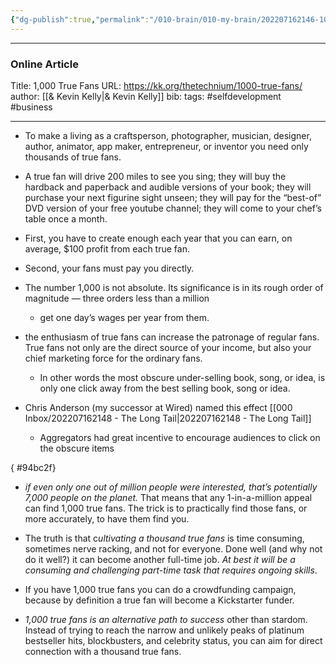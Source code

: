```yaml
---
{"dg-publish":true,"permalink":"/010-brain/010-my-brain/202207162146-1000-true-fans/","created":"2022-07-16T21:46:19.000-04:00","updated":"2025-03-09T22:37:07.024-04:00"}
---
```


---

### Online Article
Title: 1,000 True Fans
URL: https://kk.org/thetechnium/1000-true-fans/
author: [[& Kevin Kelly\|& Kevin Kelly]]
bib:
tags: #selfdevelopment #business 

---

- To make a living as a craftsperson, photographer, musician, designer, author, animator, app maker, entrepreneur, or inventor you need only thousands of true fans.

- A true fan will drive 200 miles to see you sing; they will buy the hardback and paperback and audible versions of your book; they will purchase your next figurine sight unseen; they will pay for the “best-of” DVD version of your free youtube channel; they will come to your chef’s table once a month.

- First, you have to create enough each year that you can earn, on average, $100 profit from each true fan.
- Second, your fans must pay you directly.

- The number 1,000 is not absolute. Its significance is in its rough order of magnitude — three orders less than a million
	- get one day’s wages per year from them.

- the enthusiasm of true fans can increase the patronage of regular fans. True fans not only are the direct source of your income, but also your chief marketing force for the ordinary fans.
	- In other words the most obscure under-selling book, song, or idea, is only one click away from the best selling book, song or idea.

- Chris Anderson (my successor at Wired) named this effect [[000 Inbox/202207162148 - The Long Tail\|202207162148 - The Long Tail]] 
	- Aggregators had great incentive to encourage audiences to click on the obscure items

{ #94bc2f}

- *if even only one out of million people were interested, that’s potentially 7,000 people on the planet.* That means that any 1-in-a-million appeal can find 1,000 true fans. The trick is to practically find those fans, or more accurately, to have them find you.

- The truth is that c*ultivating a thousand true fans* is time consuming, sometimes nerve racking, and not for everyone. Done well (and why not do it well?) it can become another full-time job. *At best it will be a consuming and challenging part-time task that requires ongoing skills*.

- If you have 1,000 true fans you can do a crowdfunding campaign, because by definition a true fan will become a Kickstarter funder.

- *1,000 true fans is an alternative path to success* other than stardom. Instead of trying to reach the narrow and unlikely peaks of platinum bestseller hits, blockbusters, and celebrity status, you can aim for direct connection with a thousand true fans.